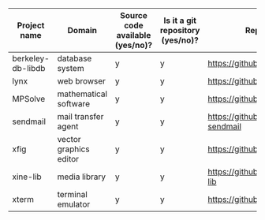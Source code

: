 Project name       | Domain                  | Source code available (**y**es/**n**o)? | Is it a git repository (**y**es/**n**o)? | Repository URL                                               | Clone URL                                          | Estimated number of commits
-------------------|-------------------------|-----------------------------------------|------------------------------------------|--------------------------------------------------------------|----------------------------------------------------|-----------------------------
berkeley-db-libdb  | database system         | y                                       | y                                        | https://github.com/berkeleydb/libdb                          | https://github.com/DiffDetective/libdb.git         | 7
lynx               | web browser             | y                                       | y                                        | https://github.com/lynx/lynx                                 | https://github.com/DiffDetective/lynx.git          | 125
MPSolve            | mathematical software   | y                                       | y                                        | https://github.com/robol/MPSolve                             | https://github.com/DiffDetective/MPSolve.git       | 1,773
sendmail           | mail transfer agent     | y                                       | y                                        | https://github.com/guileen/node-sendmail                     | https://github.com/DiffDetective/node-sendmail.git | 86
xfig               | vector graphics editor  | y                                       | y                                        | https://github.com/hhoeflin/xfig                             | https://github.com/DiffDetective/xfig.git          | 9
xine-lib           | media library           | y                                       | y                                        | https://github.com/rpmfusion/xine-lib                        | https://github.com/DiffDetective/xine-lib.git      | 114
xterm              | terminal emulator       | y                                       | y                                        | https://github.com/Maximus5/xterm                            | https://github.com/DiffDetective/xterm.git         | 112
